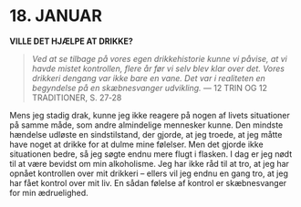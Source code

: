 # 18. JANUAR

**VILLE DET HJÆLPE AT DRIKKE?**

> *Ved at se tilbage på vores egen drikkehistorie kunne vi påvise, at vi havde mistet kontrollen, flere år før vi selv blev klar over det. Vores drikkeri dengang var ikke bare en vane. Det var i realiteten en begyndelse på en skæbnesvanger udvikling.*
> — 12 TRIN OG 12 TRADITIONER, S. 27‑28

Mens jeg stadig drak, kunne jeg ikke reagere på nogen af livets situationer på samme måde, som andre almindelige mennesker kunne. Den mindste hændelse udløste en sindstilstand, der gjorde, at jeg troede, at jeg måtte have noget at drikke for at dulme mine følelser. Men det gjorde ikke situationen bedre, så jeg søgte endnu mere flugt i flasken. I dag er jeg nødt til at være bevidst om min alkoholisme. Jeg har ikke råd til at tro, at jeg har opnået kontrollen over mit drikkeri – ellers vil jeg endnu en gang tro, at jeg har fået kontrol over mit liv. En sådan følelse af kontrol er skæbnesvanger for min ædruelighed.
